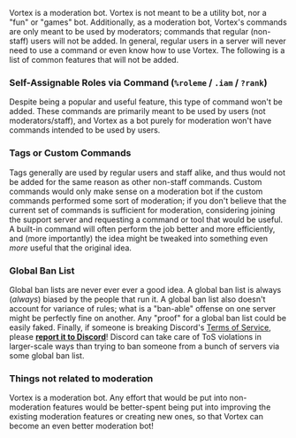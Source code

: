 Vortex is a moderation bot. Vortex is not meant to be a utility bot, nor a "fun" or "games" bot. Additionally, as a moderation bot, Vortex's commands are only meant to be used by moderators; commands that regular (non-staff) users will not be added. In general, regular users in a server will never need to use a command or even know how to use Vortex. The following is a list of common features that will not be added.

### Self-Assignable Roles via Command (`%roleme` / `.iam` / `?rank`)
Despite being a popular and useful feature, this type of command won't be added. These commands are primarily meant to be used by users (not moderators/staff), and Vortex as a bot purely for moderation won't have commands intended to be used by users.

### Tags or Custom Commands
Tags generally are used by regular users and staff alike, and thus would not be added for the same reason as other non-staff commands. Custom commands would only make sense on a moderation bot if the custom commands performed some sort of moderation; if you don't believe that the current set of commands is sufficient for moderation, considering joining the support server and requesting a command or tool that would be useful. A built-in command will often perform the job better and more efficiently, and (more importantly) the idea might be tweaked into something even _more_ useful that the original idea.

### Global Ban List
Global ban lists are never ever ever a good idea. A global ban list is always (_always_) biased by the people that run it. A global ban list also doesn't account for variance of rules; what is a "ban-able" offense on one server might be perfectly fine on another. Any "proof" for a global ban list could be easily faked. Finally, if someone is breaking Discord's [Terms of Service](https://discordapp.com/terms), please [**report it to Discord**](https://dis.gd/contact)! Discord can take care of ToS violations in larger-scale ways than trying to ban someone from a bunch of servers via some global ban list.

### Things not related to moderation
Vortex is a moderation bot. Any effort that would be put into non-moderation features would be better-spent being put into improving the existing moderation features or creating new ones, so that Vortex can become an even better moderation bot!